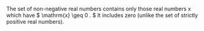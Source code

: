 The set of non-negative real numbers contains only those real numbers x
which have $ \mathrm{x} \geq 0 . $ It includes zero (unlike the set of
strictly positive real numbers).
